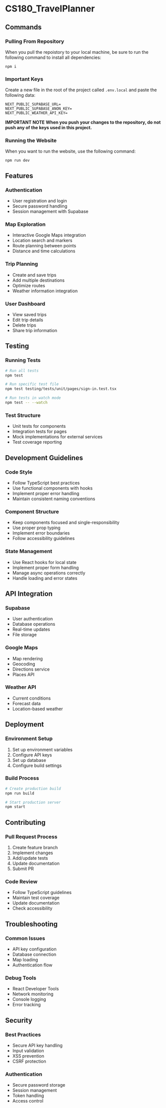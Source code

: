# CS180_TravelPlanner

## Commands

### Pulling From Repository

When you pull the repoistory to your local machine, be sure to run the following command to install all dependencies:

```
npm i
```

### Important Keys

Create a new file in the root of the project called `.env.local` and paste the following data:

```
NEXT_PUBLIC_SUPABASE_URL=
NEXT_PUBLIC_SUPABASE_ANON_KEY=
NEXT_PUBLIC_WEATHER_API_KEY=
```

**IMPORTANT NOTE**
**When you push your changes to the repository, do not push any of the keys used in this project.**

### Running the Website

When you want to run the website, use the following command:

```
npm run dev
```

## Features

### Authentication
- User registration and login
- Secure password handling
- Session management with Supabase

### Map Exploration
- Interactive Google Maps integration
- Location search and markers
- Route planning between points
- Distance and time calculations

### Trip Planning
- Create and save trips
- Add multiple destinations
- Optimize routes
- Weather information integration

### User Dashboard
- View saved trips
- Edit trip details
- Delete trips
- Share trip information

## Testing

### Running Tests
```bash
# Run all tests
npm test

# Run specific test file
npm test testing/tests/unit/pages/sign-in.test.tsx

# Run tests in watch mode
npm test -- --watch
```

### Test Structure
- Unit tests for components
- Integration tests for pages
- Mock implementations for external services
- Test coverage reporting

## Development Guidelines

### Code Style
- Follow TypeScript best practices
- Use functional components with hooks
- Implement proper error handling
- Maintain consistent naming conventions

### Component Structure
- Keep components focused and single-responsibility
- Use proper prop typing
- Implement error boundaries
- Follow accessibility guidelines

### State Management
- Use React hooks for local state
- Implement proper form handling
- Manage async operations correctly
- Handle loading and error states

## API Integration

### Supabase
- User authentication
- Database operations
- Real-time updates
- File storage

### Google Maps
- Map rendering
- Geocoding
- Directions service
- Places API

### Weather API
- Current conditions
- Forecast data
- Location-based weather

## Deployment

### Environment Setup
1. Set up environment variables
2. Configure API keys
3. Set up database
4. Configure build settings

### Build Process
```bash
# Create production build
npm run build

# Start production server
npm start
```

## Contributing

### Pull Request Process
1. Create feature branch
2. Implement changes
3. Add/update tests
4. Update documentation
5. Submit PR

### Code Review
- Follow TypeScript guidelines
- Maintain test coverage
- Update documentation
- Check accessibility

## Troubleshooting

### Common Issues
- API key configuration
- Database connection
- Map loading
- Authentication flow

### Debug Tools
- React Developer Tools
- Network monitoring
- Console logging
- Error tracking

## Security

### Best Practices
- Secure API key handling
- Input validation
- XSS prevention
- CSRF protection

### Authentication
- Secure password storage
- Session management
- Token handling
- Access control
